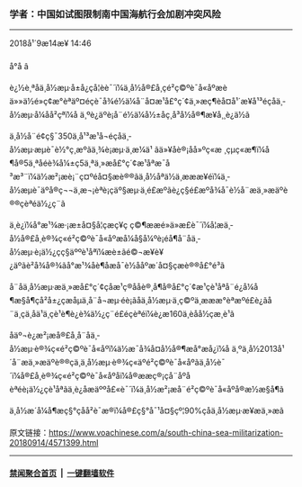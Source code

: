 ### 学者：中国如试图限制南中国海航行会加剧冲突风险
------------------------

<div class="published">
 <span class="date" title="ä¸­å½æ¶é´">
  <time datetime="2018-09-14T14:46:17+08:00">
   2018å¹´9æ14æ¥ 14:46
  </time>
 </span>
</div>
<br/>
<div class="wsw">
 <span class="dateline">
  å°å â
 </span>
 <p>
  è¿½è¸ªåä¸­å½æµ·å±å¿çå­¦èè¯´ï¼ä¸­å½å®£å¸çé²ç©ºè¯å«åºæèä»»ä½é»ç¢æ°èªäº¤éçè¯å¾é½ä¼å¨å¤æ¹å£°ç´¢ä¸»æç¶èå¤å¹´æ¥å¹³éçåä¸­å½æµ·å¼åå²çªï¼å ä¸ºè¿äºè¡å¨é½ä¼å½±åç¸å³å½å®¶æ¥å¸¸è¿ä½ã
 </p>
 <p>
  ä¸­å½å¨é¢ç§¯350ä¸å¹³æ¹å¬éçåä¸­å½æµ·æµè¯è½°ç¸æºãä¸¾è¡æµ·ä¸æ¼ä¹ ãä»¥åè®¡åå»ºç«æ ¸çµç«æ¶ï¼å¶å®5ä¸ªåéè¾å¼±ç5ä¸ªä¸»æå£°ç´¢æ¹åªæ¯å³æ³¨ï¼ä½æ²¡æè¡¨ç¤ºéå¤§æè®®ãä¸­å½åªä½ä¸æææ¥éï¼ä¸­å½æµè¯äºå®ç¬¬ä¸æ¬¡èªè¡çäº§æµ·ä¸é£æºãè¿ç§é£æºå¾å¯è½å¨æä¸»æäºè®®çèªéä½¿ç¨ã
 </p>
 <p>
  ä¸è¿ï¼å°æ¹¾æ·¡æ±å¤§å­¦çæç¥ç ç©¶ææé»ä»æ­£è¯´ï¼å¦æä¸­å½å®£å¸è®¾ç«é²ç©ºè¯å«åºæå¼å§å¼ºè¡éå¶å¨åä¸­å½æµ·è¡ä½¿çç§äººè¹åªï¼æè±ãé©¬æ¥è¥¿äºãè²å¾å®¾ãå°æ¹¾åè¶åæå¯è½ååºæ´å¤§çæè®®å£°é³ã
 </p>
 <p>
  å¨åä¸­å½æµ·æä¸»æå£°ç´¢çåæ¹ç®ååè®¸å¶å®å£°ç´¢æ¹çè¹åªå¨é¿å¼å¶æ§å¶çå²å±¿çæåµä¸å¨å¬æµ·éè¡ãåä¸­å½æµ·ä¸ç©ºä¸æ­ææ°èªæºé£è¿ãå¨ä¸çä¸åä¹ä¸çè¹è¶è¿è¾ä½¿ç¨é£éçèªéï¼è¿æ160ä¸èåå½çæ¸è¹ã
 </p>
 <p>
  åäº¬è¿æ²¡æå®£å¸å¨åä¸­å½æµ·è®¾ç«é²ç©ºè¯å«åºï¼ä½æ¯å¾å¤å½å®¶æå°æå¿ï¼å ä¸ºä¸­å½2013å¹´å¨æä¸»æäºè®®çä¸ä¸­å½æµ·è®¾ç«äºé²ç©ºè¯å«åºãä¸­å½è¯´ï¼å®£å¸è®¾ç«é²ç©ºè¯å«åºåï¼å®ææç®¡çå¨åºåèªéè¡ä½¿çè¹åªãä¸è¿åæäººå£«è¯´ï¼ä¸­å½æ²¡æå¨é²ç©ºè¯å«åºå®æ½æ§å¶ã
 </p>
 <p>
  ä¸­å½æ´å¼å¶æç§°çåå²è¯æ®ï¼å®£ç§°å¯¹å¤§çº¦90%çåä¸­å½æµ·æ¥æä¸»æã
 </p>
</div>

原文链接：https://www.voachinese.com/a/south-china-sea-militarization-20180914/4571399.html


------------------------
#### [禁闻聚合首页](https://github.com/gfw-breaker/banned-news/blob/master/README.md) &nbsp;|&nbsp;  [一键翻墙软件](https://github.com/gfw-breaker/nogfw/blob/master/README.md)